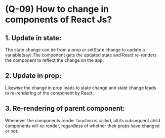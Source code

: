 # (Q-09) How to change in components of React Js?

## 1. Update in state: 
  The state change can be from a prop or setState change to update a variable(say).The component gets the updated state and React re-renders the component to reflect the change on the app.
## 2. Update in prop:
 Likewise the change in prop leads to state change and state change leads to re-rendering of the component by React.
## 3. Re-rendering of parent component:
Whenever the components render function is called, all its subsequent child components will re-render, regardless of whether their props have changed or not.